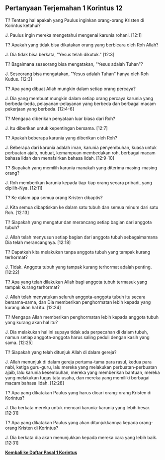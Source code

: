 ﻿## Pertanyaan Terjemahan 1 Korintus 12 ##

T? Tentang hal apakah yang Paulus inginkan orang-orang Kristen di Korintus ketahui?

J. Paulus ingin mereka mengetahui mengenai karunia rohani. [12:1]

T? Apakah yang tidak bisa dikatakan orang yang berbicara oleh Roh Allah?

J. Dia tidak bisa berkata, "Yesus telah dikutuk." [12:3]

T? Bagaimana seseorang bisa mengatakan, "Yesus adalah Tuhan"?

J. Seseorang bisa mengatakan, "Yesus adalah Tuhan" hanya oleh Roh Kudus. [12:3]

T? Apa yang dibuat Allah mungkin dalam setiap orang percaya?

J. Dia yang membuat mungkin dalam setiap orang percaya karunia yang berbeda-beda, pelayanan-pelayanan yang berbeda dan berbagai macam pekerjaan yang berbeda. [12:4-6]

T? Mengapa diberikan penyataan luar biasa dari Roh?

J. Itu diberikan untuk kepentingan bersama. [12:7]

T? Apakah beberapa karunia yang diberikan oleh Roh?

J. Beberapa dari karunia adalah iman, karunia penyembuhan, kuasa untuk perbuatan ajaib, nubuat, kemampuan membedakan roh, berbagai macam bahasa lidah dan menafsirkan bahasa lidah. [12:9-10]

T? Siapakah yang memilih karunia manakah yang diterima masing-masing orang?

J. Roh memberikan karunia kepada tiap-tiap orang secara pribadi, yang dipilih-Nya. [12:11]

T? Ke dalam apa semua orang Kristen dibaptis?

J. Kita semua dibaptiskan ke dalam satu tubuh dan semua minum dari satu Roh. [12:13]

T? Siapakah yang mengatur dan merancang setiap bagian dari anggota tubuh?

J. Allah telah menyusun setiap bagian dari anggota tubuh sebagaimamana Dia telah merancangnya. [12:18]

T? Dapatkah kita melakukan tanpa anggota tubuh yang tampak kurang terhormat?

J. Tidak. Anggota tubuh yang tampak kurang terhormat adalah penting. [12:22]

T? Apa yang telah dilakukan Allah bagi anggota tubuh termasuk yang tampak kurang terhormat?

J. Allah telah menyatukan seluruh anggota-anggota tubuh itu secara bersama-sama, dan Dia memberikan penghormatan lebih kepada yang kurang akan hal itu. [12:24]

T? Mengapa Allah memberikan penghormatan lebih kepada anggota tubuh yang kurang akan hal itu?

J. Dia melakukan hal ini supaya tidak ada perpecahan di dalam tubuh, namun setiap anggota-anggota harus saling peduli dengan kasih yang sama. [12:25]

T? Siapakah yang telah ditunjuk Allah di dalam gereja?

J. Allah menunjuk di dalam gereja pertama-tama para rasul, kedua para nabi, ketiga guru-guru, lalu mereka yang melakukan perbuatan-perbuatan ajaib, lalu karunia kesembuhan, mereka yang memberikan bantuan, mereka yang melakukan tugas tata usaha, dan mereka yang memiliki berbagai macam bahasa lidah. [12:28]

T? Apa yang dikatakan Paulus yang harus dicari orang-orang Kristen di Korintus?

J. Dia berkata mereka untuk mencari karunia-karunia yang lebih besar. [12:31]

T? Apa yang dikatakan Paulus yang akan ditunjukkannya kepada orang-orang Kristen di Korintus?

J. Dia berkata dia akan menunjukkan kepada mereka cara yang lebih baik. [12:31]

__[Kembali ke Daftar Pasal 1 Korintus](./)__

